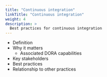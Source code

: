 ```yaml
---
title: "Continuous integration"
linkTitle: "Continuous integration"
weight: 4
description: >
  Best practices for continuous integration
---
```


- Definition
- Why it matters
  - Associated DORA capabilities
- Key stakeholders
- Best practices
- Relationship to other practices



